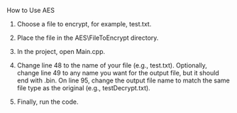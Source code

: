 How to Use AES

1. Choose a file to encrypt, for example, test.txt.

2. Place the file in the AES\FileToEncrypt directory.

3. In the project, open Main.cpp.

4. Change line 48 to the name of your file (e.g., test.txt).
    Optionally,
     change line 49 to any name you want for the output file, but it should end with .bin.
     On line 95, change the output file name to match the same file type as the original (e.g., testDecrypt.txt).

6. Finally, run the code.
